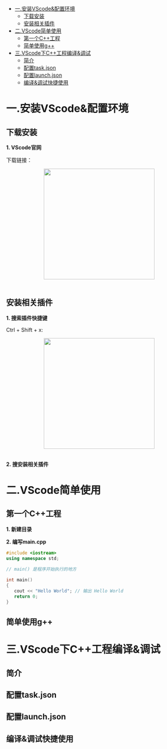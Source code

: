 <!-- GFM-TOC -->
* [一.安装VScode&配置环境](#一.安装VScode&配置环境)
    * [下载安装](#下载安装)
    * [安装相关插件](#安装相关插件)
* [二.VScode简单使用](#VScode简单使用)
    * [第一个C++工程](#第一个C++工程)
    * [简单使用g++](#简单使用g++)
* [三.VScode下C++工程编译&调试](#三.VScode下C++工程编译&调试)
    * [简介](#简介)
    * [配置task.json](#配置task.json)
    * [配置launch.json](#配置launch.json)
    * [编译&调试快捷使用](#编译&调试快捷使用)
<!-- GFM-TOC -->

# 一.安装VScode&配置环境

## 下载安装

**1. VScode官网** 

下载链接：
<div align="center"> <img src="pics/9112288f-23f5-4e53-b222-a46fdbca1603.png" width="300px"> </div><br>


## 安装相关插件

**1. 搜索插件快捷键** 

Ctrl + Shift + x:
<div align="center"> <img src="pics/9112288f-23f5-4e53-b222-a46fdbca1603.png" width="300px"> </div><br>

**2. 搜安装相关插件** 

# 二.VScode简单使用

## 第一个C++工程

**1. 新建目录** 

**2. 编写main.cpp** 

```C++
#include <iostream>
using namespace std;
 
// main() 是程序开始执行的地方

int main()
{
   cout << "Hello World"; // 输出 Hello World
   return 0;
}
```
## 简单使用g++



# 三.VScode下C++工程编译&调试

## 简介

## 配置task.json

## 配置launch.json

## 编译&调试快捷使用
